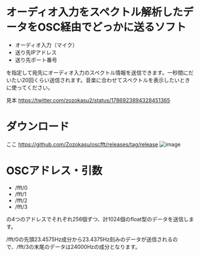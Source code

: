 # オーディオ入力をスペクトル解析したデータをOSC経由でどっかに送るソフト
- オーディオ入力（マイク）
- 送り先IPアドレス
- 送り先ポート番号

を指定して宛先にオーディオ入力のスペクトル情報を送信できます。一秒間にだいたい20回くらい送信されます。音楽に合わせてスペクトルを表示したいときに使ってください。

見本 https://twitter.com/zozokasu2/status/1786923894328451365
# ダウンロード
ここ https://github.com/Zozokasu/oscfft/releases/tag/release
![image](https://github.com/Zozokasu/oscfft/assets/13605108/1271fde6-16e5-4498-bb4a-11463739eb68)

# OSCアドレス・引数
- /fft/0
- /fft/1
- /fft/2
- /fft/3

の4つのアドレスでそれぞれ256個ずつ、計1024個のfloat型のデータを送信します。

/fft/0の先頭23.4575Hz成分から23.4375Hz刻みのデータが送信されるので、/fft/3の末尾のデータは24000Hzの成分となります。
